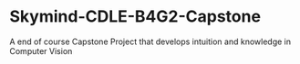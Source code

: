# Skymind-CDLE-B4G2-Capstone
A end of course Capstone Project that develops intuition and knowledge in Computer Vision
